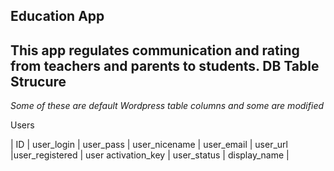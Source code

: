 Education App
------
This app regulates communication and rating from teachers and parents to students.
DB Table Strucure
------
*Some of these are default Wordpress table columns and some are modified*

Users

| ID | user_login | user_pass | user_nicename | user_email | user_url |user_registered | user activation_key | user_status | display_name |
